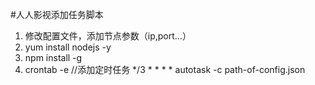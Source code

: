 #人人影视添加任务脚本
1. 修改配置文件，添加节点参数（ip,port...）
2. yum install nodejs -y
3. npm install -g 
4. crontab -e //添加定时任务 */3 * * * * autotask -c path-of-config.json

